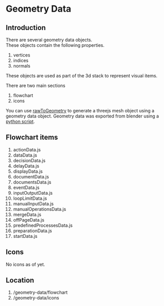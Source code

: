 # Geometry Data

## Introduction
There are several geometry data objects.  
These objects contain the following properties.

1. vertices
1. indices
1. normals

These objects are used as part of the 3d stack to represent visual items.

There are two main sections

1. flowchart
1. icons

You can use [rawToGeometry](/documents/3d/rawToGeometry.md) to generate a threejs mesh object using a geometry data object.
Geometry data was exported from blender using a [python script](https://github.com/caperaven/crs-components/blob/master/blender/export-data.py).

## Flowchart items

1. actionData.js
1. dataData.js
1. decisionData.js
1. delayData.js
1. displayData.js
1. documentData.js
1. documentsData.js
1. eventData.js
1. inputOutputData.js
1. loopLimitData.js
1. manualInputData.js
1. manualOperationsData.js
1. mergeData.js
1. offPageData.js
1. predefinedProcessesData.js
1. preparationData.js
1. startData.js

## Icons

No icons as of yet.

## Location
1. /geometry-data/flowchart  
1. /geometry-data/icons  
